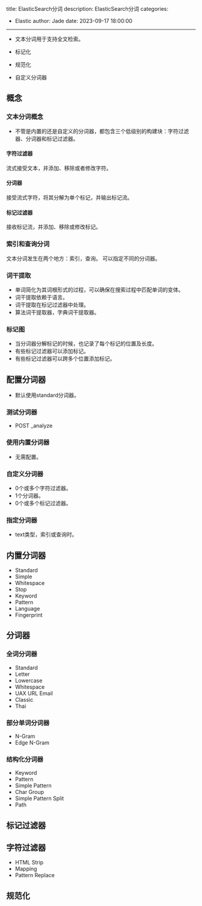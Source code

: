 title: ElasticSearch分词
description: ElasticSearch分词
categories:
  - Elastic
author: Jade
date: 2023-09-17 18:00:00
---

- 文本分词用于支持全文检索。

- 标记化
- 规范化
- 自定义分词器

## 概念
### 文本分词概念
- 不管是内置的还是自定义的分词器，都包含三个低级别的构建块：字符过滤器、分词器和标记过滤器。

#### 字符过滤器
流式接受文本，并添加、移除或者修改字符。

#### 分词器
接受流式字符，将其分解为单个标记，并输出标记流。

#### 标记过滤器
接收标记流，并添加、移除或修改标记。

### 索引和查询分词
文本分词发生在两个地方：索引，查询。
可以指定不同的分词器。

### 词干提取
- 单词简化为其词根形式的过程，可以确保在搜索过程中匹配单词的变体。
- 词干提取依赖于语言。
- 词干提取在标记过滤器中处理。 
- 算法词干提取器，字典词干提取器。

### 标记图
- 当分词器分解标记的时候，也记录了每个标记的位置及长度。
- 有些标记过滤器可以添加标记。
- 有些标记过滤器可以跨多个位置添加标记。

## 配置分词器
- 默认使用standard分词器。

### 测试分词器
- POST _analyze

### 使用内置分词器
- 无需配置。

### 自定义分词器
- 0个或多个字符过滤器。
- 1个分词器。
- 0个或多个标记过滤器。

### 指定分词器
- text类型，索引或查询时。

## 内置分词器
- Standard 
- Simple
- Whitespace
- Stop
- Keyword
- Pattern
- Language
- Fingerprint

## 分词器
### 全词分词器
- Standard
- Letter
- Lowercase
- Whitespace
- UAX URL Email
- Classic
- Thai

### 部分单词分词器
- N-Gram
- Edge N-Gram

### 结构化分词器
- Keyword
- Pattern
- Simple Pattern
- Char Group
- Simple Pattern Split
- Path

## 标记过滤器

## 字符过滤器
- HTML Strip
- Mapping
- Pattern Replace

## 规范化

